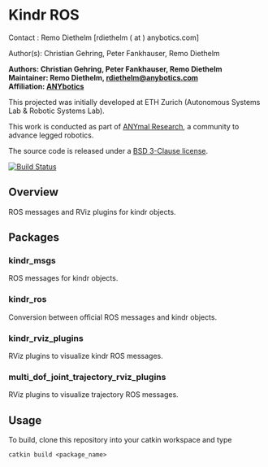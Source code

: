 # Kindr ROS

Contact  : Remo Diethelm [rdiethelm ( at ) anybotics.com]

Author(s): Christian Gehring, Peter Fankhauser, Remo Diethelm

**Authors: Christian Gehring, Peter Fankhauser, Remo Diethelm<br />
Maintainer: Remo Diethelm, rdiethelm@anybotics.com<br />
Affiliation: [ANYbotics](https://www.anybotics.com/)**

This projected was initially developed at ETH Zurich (Autonomous Systems Lab & Robotic Systems Lab).

This work is conducted as part of [ANYmal Research](https://www.anymal-research.org/), a community to advance legged robotics.

The source code is released under a [BSD 3-Clause license](LICENSE).

[![Build Status](https://ci.leggedrobotics.com/buildStatus/icon?job=github_ethz-asl/kindr_ros/master)](https://ci.leggedrobotics.com/job/github_ethz-asl/job/kindr_ros/job/master/)

## Overview

ROS messages and RViz plugins for kindr objects.

## Packages

### kindr_msgs

ROS messages for kindr objects.

### kindr_ros

Conversion between official ROS messages and kindr objects.

### kindr_rviz_plugins

RViz plugins to visualize kindr ROS messages.

### multi_dof_joint_trajectory_rviz_plugins

RViz plugins to visualize trajectory ROS messages.

## Usage

To build, clone this repository into your catkin workspace and type

    catkin build <package_name>
